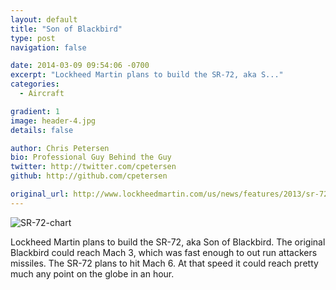 ```yaml
---
layout: default
title: "Son of Blackbird"
type: post
navigation: false

date: 2014-03-09 09:54:06 -0700
excerpt: "Lockheed Martin plans to build the SR-72, aka S..."
categories:
  - Aircraft

gradient: 1
image: header-4.jpg
details: false

author: Chris Petersen
bio: Professional Guy Behind the Guy
twitter: http://twitter.com/cpetersen
github: http://github.com/cpetersen

original_url: http://www.lockheedmartin.com/us/news/features/2013/sr-72.html
---
```





  ![SR-72-chart](/attachments/4a2b4d5ab520451ee5c3676434da5604/image.png)  

 Lockheed Martin plans to build the SR-72, aka Son of Blackbird. The original Blackbird could reach Mach 3, which was fast enough to out run attackers missiles. The SR-72 plans to hit Mach 6. At that speed it could reach pretty much any point on the globe in an hour. 

 
